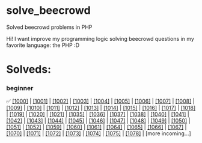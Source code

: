 # solve_beecrowd
Solved beecrowd problems in PHP

Hi! I want improve my programming logic solving beecrowd questions in my favorite language: the PHP :D

# Solveds:

### beginner

✅ [[1000]](https://github.com/KayckMatias/solve_beecrowd/blob/main/beginner/1000.php) |
[[1001]](https://github.com/KayckMatias/solve_beecrowd/blob/main/beginner/1001.php) |
[[1002]](https://github.com/KayckMatias/solve_beecrowd/blob/main/beginner/1002.php) |
[[1003]](https://github.com/KayckMatias/solve_beecrowd/blob/main/beginner/1003.php) |
[[1004]](https://github.com/KayckMatias/solve_beecrowd/blob/main/beginner/1004.php) |
[[1005]](https://github.com/KayckMatias/solve_beecrowd/blob/main/beginner/1005.php) |
[[1006]](https://github.com/KayckMatias/solve_beecrowd/blob/main/beginner/1006.php) |
[[1007]](https://github.com/KayckMatias/solve_beecrowd/blob/main/beginner/1007.php) | 
[[1008]](https://github.com/KayckMatias/solve_beecrowd/blob/main/beginner/1008.php) | 
[[1009]](https://github.com/KayckMatias/solve_beecrowd/blob/main/beginner/1009.php) | 
[[1010]](https://github.com/KayckMatias/solve_beecrowd/blob/main/beginner/1010.php) | 
[[1011]](https://github.com/KayckMatias/solve_beecrowd/blob/main/beginner/1011.php) | 
[[1012]](https://github.com/KayckMatias/solve_beecrowd/blob/main/beginner/1012.php) | 
[[1013]](https://github.com/KayckMatias/solve_beecrowd/blob/main/beginner/1013.php) | 
[[1014]](https://github.com/KayckMatias/solve_beecrowd/blob/main/beginner/1014.php) | 
[[1015]](https://github.com/KayckMatias/solve_beecrowd/blob/main/beginner/1015.php) | 
[[1016]](https://github.com/KayckMatias/solve_beecrowd/blob/main/beginner/1016.php) | 
[[1017]](https://github.com/KayckMatias/solve_beecrowd/blob/main/beginner/1017.php) | 
[[1018]](https://github.com/KayckMatias/solve_beecrowd/blob/main/beginner/1018.php) | 
[[1019]](https://github.com/KayckMatias/solve_beecrowd/blob/main/beginner/1019.php) | 
[[1020]](https://github.com/KayckMatias/solve_beecrowd/blob/main/beginner/1020.php) | 
[[1021]](https://github.com/KayckMatias/solve_beecrowd/blob/main/beginner/1021.php) | 
[[1035]](https://github.com/KayckMatias/solve_beecrowd/blob/main/beginner/1035.php) | 
[[1036]](https://github.com/KayckMatias/solve_beecrowd/blob/main/beginner/1036.php) | 
[[1037]](https://github.com/KayckMatias/solve_beecrowd/blob/main/beginner/1037.php) | 
[[1038]](https://github.com/KayckMatias/solve_beecrowd/blob/main/beginner/1038.php) | 
[[1040]](https://github.com/KayckMatias/solve_beecrowd/blob/main/beginner/1040.php) | 
[[1041]](https://github.com/KayckMatias/solve_beecrowd/blob/main/beginner/1041.php) | 
[[1042]](https://github.com/KayckMatias/solve_beecrowd/blob/main/beginner/1042.php) | 
[[1043]](https://github.com/KayckMatias/solve_beecrowd/blob/main/beginner/1043.php) | 
[[1044]](https://github.com/KayckMatias/solve_beecrowd/blob/main/beginner/1044.php) | 
[[1045]](https://github.com/KayckMatias/solve_beecrowd/blob/main/beginner/1045.php) | 
[[1046]](https://github.com/KayckMatias/solve_beecrowd/blob/main/beginner/1046.php) | 
[[1047]](https://github.com/KayckMatias/solve_beecrowd/blob/main/beginner/1047.php) | 
[[1048]](https://github.com/KayckMatias/solve_beecrowd/blob/main/beginner/1048.php) | 
[[1049]](https://github.com/KayckMatias/solve_beecrowd/blob/main/beginner/1049.php) | 
[[1050]](https://github.com/KayckMatias/solve_beecrowd/blob/main/beginner/1050.php) | 
[[1051]](https://github.com/KayckMatias/solve_beecrowd/blob/main/beginner/1051.php) | 
[[1052]](https://github.com/KayckMatias/solve_beecrowd/blob/main/beginner/1052.php) | 
[[1059]](https://github.com/KayckMatias/solve_beecrowd/blob/main/beginner/1059.php) | 
[[1060]](https://github.com/KayckMatias/solve_beecrowd/blob/main/beginner/1060.php) | 
[[1061]](https://github.com/KayckMatias/solve_beecrowd/blob/main/beginner/1061.php) | 
[[1064]](https://github.com/KayckMatias/solve_beecrowd/blob/main/beginner/1064.php) | 
[[1065]](https://github.com/KayckMatias/solve_beecrowd/blob/main/beginner/1065.php) | 
[[1066]](https://github.com/KayckMatias/solve_beecrowd/blob/main/beginner/1066.php) | 
[[1067]](https://github.com/KayckMatias/solve_beecrowd/blob/main/beginner/1067.php) | 
[[1070]](https://github.com/KayckMatias/solve_beecrowd/blob/main/beginner/1070.php) | 
[[1071]](https://github.com/KayckMatias/solve_beecrowd/blob/main/beginner/1071.php) | 
[[1072]](https://github.com/KayckMatias/solve_beecrowd/blob/main/beginner/1072.php) | 
[[1073]](https://github.com/KayckMatias/solve_beecrowd/blob/main/beginner/1073.php) | 
[[1074]](https://github.com/KayckMatias/solve_beecrowd/blob/main/beginner/1074.php) | 
[[1075]](https://github.com/KayckMatias/solve_beecrowd/blob/main/beginner/1075.php) | 
[[1078]](https://github.com/KayckMatias/solve_beecrowd/blob/main/beginner/1078.php) | 
[more incoming...]